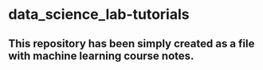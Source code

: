 # data_science_lab-tutorials

## This repository has been simply created as a file with machine learning course notes.
